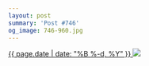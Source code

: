 ```yaml
---
layout: post
summary: 'Post #746'
og_image: 746-960.jpg
---
```


<p>
 <time>
  <a href="/746">
   {{ page.date | date: "%B %-d, %Y" }}
  </a>
 </time>
 <a href="/746">
  <img data-taken="4/11/2018" sizes="(min-width: 700px) 50vw, calc(100vw - 2rem)" src="{{ site.assets_url }}/746-480.jpg" srcset="{{ site.assets_url }}/746-240.jpg 240w, {{ site.assets_url }}/746-480.jpg 480w, {{ site.assets_url }}/746-720.jpg 720w, {{ site.assets_url }}/746-960.jpg 960w"/>
 </a>
</p>
